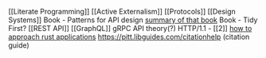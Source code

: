 [[Literate Programming]]
[[Active Externalism]]
[[Protocols]]
[[Design Systems]]
Book - Patterns for API design
[summary of that book](https://shahbhat.medium.com/patterns-for-api-design-7cf38ff5139)
Book - Tidy First?
[[REST API]]
[[GraphQL]]
gRPC
API theory(?)
HTTP/1.1 - [[2]]
[how to approach rust applications](https://dpc.pw/posts/how-i-structure-my-apps-in-rust-and-other-languages)
https://pitt.libguides.com/citationhelp (citation guide)